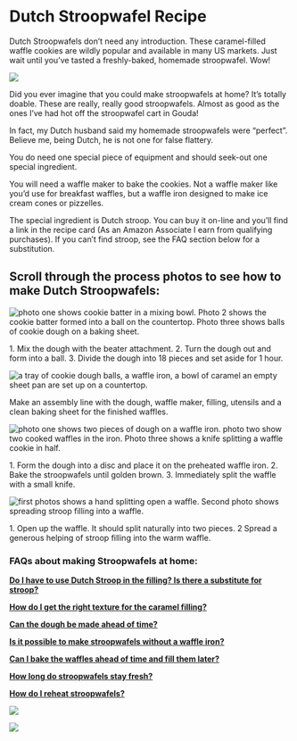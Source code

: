 Dutch Stroopwafel Recipe
=====================================

Dutch Stroopwafels don’t need any introduction. These caramel-filled waffle cookies are wildly popular and available in many US markets. Just wait until you’ve tasted a freshly-baked, homemade stroopwafel. Wow!

![](https://www.baking-sense.com/wp-content/uploads/2022/02/stroop-wafels-8a.jpg)

Did you ever imagine that you could make stroopwafels at home? It’s totally doable. These are really, really good stroopwafels. Almost as good as the ones I’ve had hot off the stroopwafel cart in Gouda!

In fact, my Dutch husband said my homemade stroopwafels were “perfect”. Believe me, being Dutch, he is not one for false flattery.

You do need one special piece of equipment and should seek-out one special ingredient.

You will need a waffle maker to bake the cookies. Not a waffle maker like you’d use for [](https://www.baking-sense.com/2016/03/19/whole-grain-sourdough-waffles/)breakfast waffles, but a waffle iron designed to make [](https://www.baking-sense.com/2018/07/03/ice-cream-cones/)ice cream cones or pizzelles.

The special ingredient is Dutch stroop. You can buy it on-line and you’ll find a link in the recipe card (As an Amazon Associate I earn from qualifying purchases). If you can’t find stroop, see the FAQ section below for a substitution.

Scroll through the process photos to see how to make Dutch Stroopwafels:
------------------------------------------------------------------------

![photo one shows cookie batter in a mixing bowl. Photo 2 shows the cookie batter formed into a ball on the countertop. Photo three shows balls of cookie dough on a baking sheet.](https://www.baking-sense.com/wp-content/uploads/2022/02/stroop-wafels-3a.jpg)

1\. Mix the dough with the beater attachment. 2. Turn the dough out and form into a ball. 3. Divide the dough into 18 pieces and set aside for 1 hour.

![a tray of cookie dough balls, a waffle iron, a bowl of caramel an empty sheet pan are set up on a countertop.](https://www.baking-sense.com/wp-content/uploads/2022/02/stroop-wafels-4.jpg)

Make an assembly line with the dough, waffle maker, filling, utensils and a clean baking sheet for the finished waffles.

![photo one shows two pieces of dough on a waffle iron. photo two show two cooked waffles in the iron. Photo three shows a knife splitting a waffle cookie in half.](https://www.baking-sense.com/wp-content/uploads/2022/02/stroop-wafels-7a.jpg)

1\. Form the dough into a disc and place it on the preheated waffle iron. 2. Bake the stroopwafels until golden brown. 3. Immediately split the waffle with a small knife.

![first photos shows a hand splitting open a waffle. Second photo shows spreading stroop filling into a waffle.](https://www.baking-sense.com/wp-content/uploads/2022/02/stroop-wafels-14.jpg)

1\. Open up the waffle. It should split naturally into two pieces. 2 Spread a generous helping of stroop filling into the warm waffle.

### FAQs about making Stroopwafels at home:

[**Do I have to use Dutch Stroop in the filling? Is there a substitute for stroop?**](https://www.baking-sense.com/2022/02/28/dutch-stroopwafel-recipe-with-video/#)

[**How do I get the right texture for the caramel filling?**](https://www.baking-sense.com/2022/02/28/dutch-stroopwafel-recipe-with-video/#)

[**Can the dough be made ahead of time?**](https://www.baking-sense.com/2022/02/28/dutch-stroopwafel-recipe-with-video/#)

[**Is it possible to make stroopwafels without a waffle iron?**](https://www.baking-sense.com/2022/02/28/dutch-stroopwafel-recipe-with-video/#)

[**Can I bake the waffles ahead of time and fill them later?**](https://www.baking-sense.com/2022/02/28/dutch-stroopwafel-recipe-with-video/#)

[**How long do stroopwafels stay fresh?**](https://www.baking-sense.com/2022/02/28/dutch-stroopwafel-recipe-with-video/#)

[**How do I reheat stroopwafels?**](https://www.baking-sense.com/2022/02/28/dutch-stroopwafel-recipe-with-video/#)

![](https://www.baking-sense.com/wp-content/uploads/2022/02/stroop-wafels-9a.jpg)

![](https://www.baking-sense.com/wp-content/uploads/2022/02/stroop-wafels-10a.jpg)


